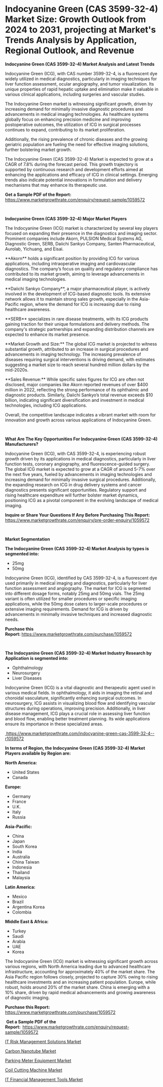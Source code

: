 <p><h1>Indocyanine Green (CAS 3599-32-4) Market Size: Growth Outlook from 2024 to 2031, projecting at Market's Trends Analysis by Application, Regional Outlook, and Revenue</h1></p><p><strong>Indocyanine Green (CAS 3599-32-4) Market Analysis and Latest Trends</strong></p>
<p><p>Indocyanine Green (ICG), with CAS number 3599-32-4, is a fluorescent dye widely utilized in medical diagnostics, particularly in imaging techniques for liver function assessment, ocular angiography, and tumor visualization. Its unique properties of rapid hepatic uptake and elimination make it valuable in various clinical applications, including surgeries and vascular studies.</p><p>The Indocyanine Green market is witnessing significant growth, driven by increasing demand for minimally invasive diagnostic procedures and advancements in medical imaging technologies. As healthcare systems globally focus on enhancing precision medicine and improving postoperative outcomes, the utilization of ICG in surgical processes continues to expand, contributing to its market proliferation. </p><p>Additionally, the rising prevalence of chronic diseases and the growing geriatric population are fueling the need for effective imaging solutions, further bolstering market growth. </p><p>The Indocyanine Green (CAS 3599-32-4) Market is expected to grow at a CAGR of 7.8% during the forecast period. This growth trajectory is supported by continuous research and development efforts aimed at enhancing the applications and efficacy of ICG in clinical settings. Emerging trends also indicate potential innovations in formulation and delivery mechanisms that may enhance its therapeutic use.</p></p>
<p><strong>Get a Sample PDF of the Report:&nbsp;</strong> <a href="https://www.marketgrowthrate.com/enquiry/request-sample/1059572">https://www.marketgrowthrate.com/enquiry/request-sample/1059572</a></p>
<p>&nbsp;</p>
<p><strong>Indocyanine Green (CAS 3599-32-4) Major Market Players</strong></p>
<p><p>The Indocyanine Green (ICG) market is characterized by several key players focused on expanding their presence in the diagnostics and imaging sector. Prominent companies include Akorn, PULSION Medical Systems AG, Diagnostic Green, SERB, Daiichi Sankyo Company, Santen Pharmaceutical, Aurolab, Yichuang, and Eisai.</p><p>**Akorn** holds a significant position by providing ICG for various applications, including intraoperative imaging and cardiovascular diagnostics. The company’s focus on quality and regulatory compliance has contributed to its market growth, aiming to leverage advancements in medical imaging technologies.</p><p>**Daiichi Sankyo Company**, a major pharmaceutical player, is actively involved in the development of ICG-based diagnostic tools. Its extensive network allows it to maintain strong sales growth, especially in the Asia-Pacific region, where the demand for ICG is increasing due to rising healthcare awareness.</p><p>**SERB** specializes in rare disease treatments, with its ICG products gaining traction for their unique formulations and delivery methods. The company's strategic partnerships and expanding distribution channels are expected to enhance its market presence.</p><p>**Market Growth and Size:** The global ICG market is projected to witness substantial growth, attributed to an increase in surgical procedures and advancements in imaging technology. The increasing prevalence of diseases requiring surgical interventions is driving demand, with estimates suggesting a market size to reach several hundred million dollars by the mid-2020s.</p><p>**Sales Revenue:** While specific sales figures for ICG are often not disclosed, major companies like Akorn reported revenues of over $400 million in 2022, reflecting the strong performance of its ophthalmic and diagnostic products. Similarly, Daiichi Sankyo’s total revenue exceeds $10 billion, indicating significant diversification and investment in medical technologies, including ICG applications.</p><p>Overall, the competitive landscape indicates a vibrant market with room for innovation and growth across various applications of Indocyanine Green.</p></p>
<p>&nbsp;</p>
<p><strong>What Are The Key Opportunities For Indocyanine Green (CAS 3599-32-4) Manufacturers?</strong></p>
<p><p>Indocyanine Green (ICG), with CAS 3599-32-4, is experiencing robust growth driven by its applications in medical diagnostics, particularly in liver function tests, coronary angiography, and fluorescence-guided surgery. The global ICG market is expected to grow at a CAGR of around 5-7% over the next five years, fueled by advancements in imaging technologies and increasing demand for minimally invasive surgical procedures. Additionally, the expanding research on ICG in drug delivery systems and cancer diagnostics presents significant opportunities. Regulatory support and rising healthcare expenditure will further bolster market dynamics, positioning ICG as a pivotal component in the evolving landscape of medical imaging.</p></p>
<p><strong>Inquire or Share Your Questions If Any Before Purchasing This Report:</strong> <a href="https://www.marketgrowthrate.com/enquiry/pre-order-enquiry/1059572">https://www.marketgrowthrate.com/enquiry/pre-order-enquiry/1059572</a></p>
<p>&nbsp;</p>
<p><strong>Market Segmentation</strong></p>
<p><strong>The Indocyanine Green (CAS 3599-32-4) Market Analysis by types is segmented into:</strong></p>
<p><ul><li>25mg</li><li>50mg</li></ul></p>
<p><p>Indocyanine Green (ICG), identified by CAS 3599-32-4, is a fluorescent dye used primarily in medical imaging and diagnostics, particularly for liver function assessment and angiography. The market for ICG is segmented into different dosage forms, notably 25mg and 50mg vials. The 25mg variant is often utilized for smaller procedures or specific imaging applications, while the 50mg dose caters to larger-scale procedures or extensive imaging requirements. Demand for ICG is driven by advancements in minimally invasive techniques and increased diagnostic needs.</p></p>
<p><strong>Purchase this Report:&nbsp;</strong><a href="https://www.marketgrowthrate.com/purchase/1059572">https://www.marketgrowthrate.com/purchase/1059572</a></p>
<p>&nbsp;</p>
<p><strong>The Indocyanine Green (CAS 3599-32-4) Market Industry Research by Application is segmented into:</strong></p>
<p><ul><li>Ophthalmology</li><li>Neurosurgery</li><li>Liver Diseases</li></ul></p>
<p><p>Indocyanine Green (ICG) is a vital diagnostic and therapeutic agent used in various medical fields. In ophthalmology, it aids in imaging the retinal and choroidal vasculature, significantly enhancing surgical outcomes. In neurosurgery, ICG assists in visualizing blood flow and identifying vascular structures during operations, improving precision. Additionally, in liver disease management, ICG plays a crucial role in assessing liver function and blood flow, enabling better treatment planning. Its wide applications ensure its importance in these specialized areas.</p></p>
<p><a href="https://www.marketgrowthrate.com/indocyanine-green-cas-3599-32-4--r1059572">&nbsp;https://www.marketgrowthrate.com/indocyanine-green-cas-3599-32-4--r1059572</a></p>
<p><strong>In terms of Region, the Indocyanine Green (CAS 3599-32-4) Market Players available by Region are:</strong></p>
<p>
    <p> <strong> North America: </strong>
        <ul>
            <li>United States</li>
            <li>Canada</li>
        </ul>
        </p> 
    <p> <strong> Europe: </strong>
        <ul>
            <li>Germany</li>
            <li>France</li>
            <li>U.K.</li>
            <li>Italy</li>
            <li>Russia</li>
        </ul>
        </p> 
    <p> <strong> Asia-Pacific: </strong>
        <ul>
            <li>China</li>
            <li>Japan</li>
            <li>South Korea</li>
            <li>India</li>
            <li>Australia</li>
            <li>China Taiwan</li>
            <li>Indonesia</li>
            <li>Thailand</li>
            <li>Malaysia</li>
        </ul>
        </p> 
    <p> <strong> Latin America: </strong>
        <ul>
            <li>Mexico</li>
            <li>Brazil</li>
            <li>Argentina Korea</li>
            <li>Colombia</li>
        </ul>
        </p> 
    <p> <strong> Middle East & Africa: </strong>
        <ul>
            <li>Turkey</li>
            <li>Saudi</li>
            <li>Arabia</li>
            <li>UAE</li>
            <li>Korea</li>
        </ul>
    </p>
    </p>
<p><p>The Indocyanine Green (ICG) market is witnessing significant growth across various regions, with North America leading due to advanced healthcare infrastructure, accounting for approximately 40% of the market share. The Asia Pacific region follows closely, projected to capture 30% owing to rising healthcare investments and an increasing patient population. Europe, while robust, holds around 20% of the market share. China is emerging with a 10% share, driven by rapid medical advancements and growing awareness of diagnostic imaging.</p></p>
<p><strong>Purchase this Report: </strong><a href="https://www.marketgrowthrate.com/purchase/1059572">https://www.marketgrowthrate.com/purchase/1059572</a></p>
<p>&nbsp;<strong>Get a Sample PDF of the Report:&nbsp;&nbsp;</strong><a href="https://www.marketgrowthrate.com/enquiry/request-sample/1059572">https://www.marketgrowthrate.com/enquiry/request-sample/1059572</a></p>
<p><strong></strong></p>
<p><p><a href="https://www.linkedin.com/pulse/risk-management-solutions-market-share-size-trends-industry-gasxc">IT Risk Management Solutions Market</a></p><p><a href="https://github.com/GroverBarry/Market-Research-Report-List-7/blob/main/carbon-nanotube-market.md">Carbon Nanotube Market</a></p><p><a href="https://issuu.com/reportprime-2/docs/parking-meter-equipment-market-size_e633e8ec246db8">Parking Meter Equipment Market</a></p><p><a href="https://issuu.com/reportprime-2/docs/coil-cutting-machine-market-size-20_78b4f6f06ce2fc">Coil Cutting Machine Market</a></p><p><a href="https://www.linkedin.com/pulse/driving-market-forces-financial-management-tools-trends-future-cbfmc">IT Financial Management Tools Market</a></p></p>